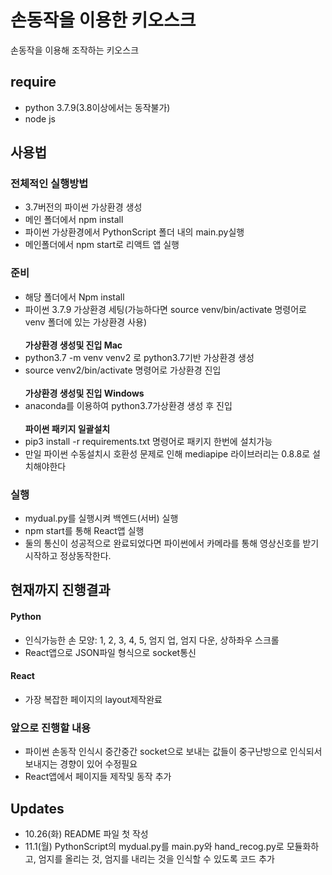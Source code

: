 # 손동작을 이용한 키오스크
손동작을 이용해 조작하는 키오스크

## require
- python 3.7.9(3.8이상에서는 동작불가)
- node js

## 사용법

### 전체적인 실행방법
- 3.7버전의 파이썬 가상환경 생성
- 메인 폴더에서 npm install
- 파이썬 가상환경에서 PythonScript 폴더 내의 main.py실행
- 메인폴더에서 npm start로 리액트 앱 실행

### 준비
- 해당 폴더에서 Npm install
- 파이썬 3.7.9 가상환경 세팅(가능하다면 source venv/bin/activate 명령어로 venv 폴더에 있는 가상환경 사용)
<br/><br/><b>가상환경 생성및 진입 Mac</b>
- python3.7 -m venv venv2 로 python3.7기반 가상환경 생성
- source venv2/bin/activate 명령어로 가상환경 진입
<br/><br/><b>가상환경 생성및 진입 Windows</b>
- anaconda를 이용하여 python3.7가상환경 생성 후 진입
<br/><br/><b>파이썬 패키지 일괄설치</b>
- pip3 install -r requirements.txt 명령어로 패키지 한번에 설치가능
- 만일 파이썬 수동설치시 호환성 문제로 인해 mediapipe 라이브러리는 0.8.8로 설치해야한다

### 실행
- mydual.py를 실행시켜 백엔드(서버) 실행
- npm start를 통해 React앱 실행
- 둘의 통신이 성공적으로 완료되었다면 파이썬에서 카메라를 통해 영상신호를 받기 시작하고 정상동작한다.

## 현재까지 진행결과
#### Python
- 인식가능한 손 모양: 1, 2, 3, 4, 5, 엄지 업, 엄지 다운, 상하좌우 스크롤
- React앱으로 JSON파일 형식으로 socket통신
#### React
- 가장 복잡한 페이지의 layout제작완료

### 앞으로 진행할 내용
- 파이썬 손동작 인식시 중간중간 socket으로 보내는 값들이 중구난방으로 인식되서 보내지는 경향이 있어 수정필요
- React앱에서 페이지들 제작및 동작 추가

## Updates
- 10.26(화) README 파일 첫 작성
- 11.1(월) PythonScript의 mydual.py를 main.py와 hand_recog.py로 모듈화하고, 엄지를 올리는 것, 엄지를 내리는 것을 인식할 수 있도록 코드 추가
